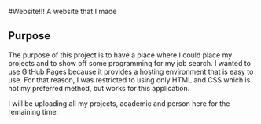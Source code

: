 #Website!!!
A website that I made

## Purpose
The purpose of this project is to have a place where I could place my projects and to show off some programming for my job search. I wanted to use GitHub Pages
because it provides a hosting environment that is easy to use. For that reason, I was restricted to using only HTML and CSS which is not my preferred method,
but works for this application.

I will be uploading all my projects, academic and person here for the remaining time.
